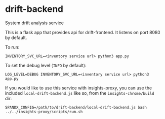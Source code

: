 # drift-backend
System drift analysis service

This is a flask app that provides api for drift-frontend. It listens on port
8080 by default.

To run:

`INVENTORY_SVC_URL=<inventory service url> python3 app.py`


To set the debug level (`INFO` by default):

`LOG_LEVEL=DEBUG INVENTORY_SVC_URL=<inventory service url> python3 app.py`

If you would like to use this service with insights-proxy, you can use the
included `local-drift-backend.js` like so, from the `insights-chrome/build`
dir:

`SPANDX_CONFIG=/path/to/drift-backend/local-drift-backend.js bash ../../insights-proxy/scripts/run.sh`

